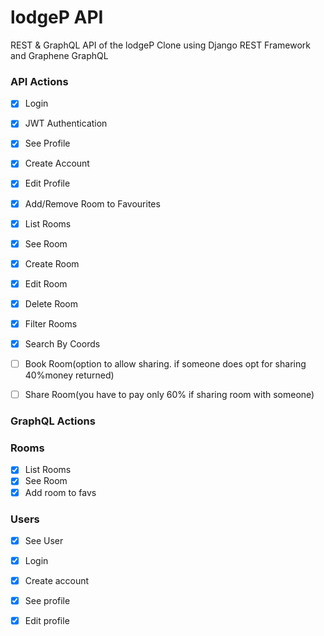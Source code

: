 # lodgeP API

REST & GraphQL API of the lodgeP Clone using Django REST Framework and Graphene GraphQL

### API Actions

- [x] Login
- [x] JWT Authentication
- [x] See Profile
- [x] Create Account
- [x] Edit Profile
- [x] Add/Remove Room to Favourites
- [x] List Rooms
- [x] See Room
- [x] Create Room
- [x] Edit Room
- [x] Delete Room
- [x] Filter Rooms
- [x] Search By Coords
- [ ] Book Room(option to allow sharing. if someone does opt for sharing 40%money returned)
- [ ] Share Room(you have to pay only 60% if sharing room with someone)


### GraphQL Actions

### Rooms
- [x] List Rooms
- [x] See Room
- [x] Add room to favs

### Users
- [x] See User
- [x] Login
- [x] Create account
- [x] See profile
- [x] Edit profile

